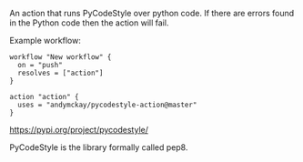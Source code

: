 An action that runs PyCodeStyle over python code. If there are errors found in the Python code then the action will fail.

Example workflow:

```
workflow "New workflow" {
  on = "push"
  resolves = ["action"]
}

action "action" {
  uses = "andymckay/pycodestyle-action@master"
}
```

https://pypi.org/project/pycodestyle/

PyCodeStyle is the library formally called pep8.